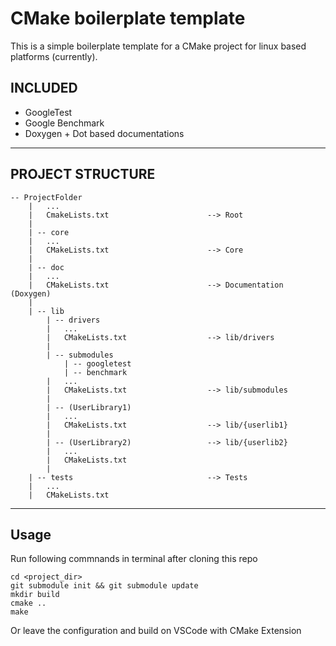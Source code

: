 # CMake boilerplate template

This is a simple boilerplate template for a CMake project for linux based
platforms (currently).

## INCLUDED
- GoogleTest
- Google Benchmark
- Doxygen + Dot based documentations

---
## PROJECT STRUCTURE

```
-- ProjectFolder
    |   ...
    |   CmakeLists.txt                      --> Root
    |
    | -- core
    |   ...
    |   CMakeLists.txt                      --> Core
    |
    | -- doc
    |   ...
    |   CMakeLists.txt                      --> Documentation (Doxygen)
    |
    | -- lib
        | -- drivers
        |   ...
        |   CMakeLists.txt                  --> lib/drivers
        |
        | -- submodules
            | -- googletest
            | -- benchmark
        |   ...
        |   CMakeLists.txt                  --> lib/submodules
        |
        | -- (UserLibrary1)
        |   ...
        |   CMakeLists.txt                  --> lib/{userlib1}
        |
        | -- (UserLibrary2)                 --> lib/{userlib2}
        |   ...
        |   CMakeLists.txt
        |
    | -- tests                              --> Tests
    |   ...
    |   CMakeLists.txt
```
---

## Usage

Run following commnands in terminal after cloning this repo
```
cd <project_dir>
git submodule init && git submodule update
mkdir build
cmake ..
make
```
Or leave the configuration and build on VSCode with CMake Extension
